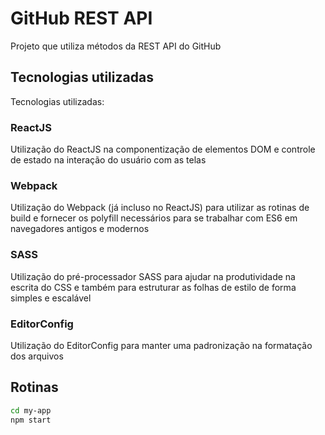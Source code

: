 # GitHub REST API
Projeto que utiliza métodos da REST API do GitHub

## Tecnologias utilizadas
Tecnologias utilizadas:

### ReactJS
Utilização do ReactJS na componentização de elementos DOM e controle de estado na interação do usuário com as telas

### Webpack
Utilização do Webpack (já incluso no ReactJS) para utilizar as rotinas de build e fornecer os polyfill necessários para se trabalhar com ES6 em navegadores antigos e modernos

### SASS
Utilização do pré-processador SASS para ajudar na produtividade na escrita do CSS e também para estruturar as folhas de estilo de forma simples e escalável

### EditorConfig
Utilização do EditorConfig para manter uma padronização na formatação dos arquivos

## Rotinas
```sh
cd my-app
npm start
```